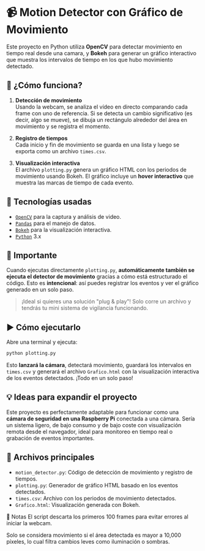 # 📹 Motion Detector con Gráfico de Movimiento

Este proyecto en Python utiliza **OpenCV** para detectar movimiento en tiempo real desde una camara, y **Bokeh** para generar un gráfico interactivo que muestra los intervalos de tiempo en los que hubo movimiento detectado.

## 🚀 ¿Cómo funciona?

1. **Detección de movimiento**  
   Usando la webcam, se analiza el vídeo en directo comparando cada frame con uno de referencia. Si se detecta un cambio significativo (es decir, algo se mueve), se dibuja un rectángulo alrededor del área en movimiento y se registra el momento.

2. **Registro de tiempos**  
   Cada inicio y fin de movimiento se guarda en una lista y luego se exporta como un archivo `times.csv`.

3. **Visualización interactiva**  
   El archivo `plotting.py` genera un gráfico HTML con los periodos de movimiento usando Bokeh. El gráfico incluye un **hover interactivo** que muestra las marcas de tiempo de cada evento.

## 🧠 Tecnologías usadas

- [`OpenCV`](https://opencv.org/) para la captura y análisis de video.
- [`Pandas`](https://pandas.pydata.org/) para el manejo de datos.
- [`Bokeh`](https://docs.bokeh.org/en/latest/) para la visualización interactiva.
- [`Python`](https://www.python.org/) 3.x

## 📸 Importante

Cuando ejecutas directamente `plotting.py`, **automáticamente también se ejecuta el detector de movimiento** gracias a cómo está estructurado el código. Esto es **intencional**: así puedes registrar los eventos y ver el gráfico generado en un solo paso.

> ¡Ideal si quieres una solución "plug & play"! Solo corre un archivo y tendrás tu mini sistema de vigilancia funcionando.

## ▶️ Cómo ejecutarlo

Abre una terminal y ejecuta:

```bash
python plotting.py
````

Esto **lanzará la cámara**, detectará movimiento, guardará los intervalos en `times.csv` y generará el archivo `Grafico.html` con la visualización interactiva de los eventos detectados. ¡Todo en un solo paso!

## 💡 Ideas para expandir el proyecto

Este proyecto es perfectamente adaptable para funcionar como una **cámara de seguridad en una Raspberry Pi** conectada a una cámara. Sería un sistema ligero, de bajo consumo y de bajo coste con visualización remota desde el navegador, ideal para monitoreo en tiempo real o grabación de eventos importantes.

## 📁 Archivos principales

* `motion_detector.py`: Código de detección de movimiento y registro de tiempos.
* `plotting.py`: Generador de gráfico HTML basado en los eventos detectados.
* `times.csv`: Archivo con los periodos de movimiento detectados.
* `Grafico.html`: Visualización generada con Bokeh.

📝 Notas
El script descarta los primeros 100 frames para evitar errores al iniciar la webcam.

Solo se considera movimiento si el área detectada es mayor a 10,000 píxeles, lo cual filtra cambios leves como iluminación o sombras.
